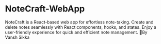 # NoteCraft-WebApp
NoteCraft is a React-based web app for effortless note-taking. Create and delete notes seamlessly with React components, hooks, and states. Enjoy a user-friendly experience for quick and efficient note management. 📝By Vansh Sikka
